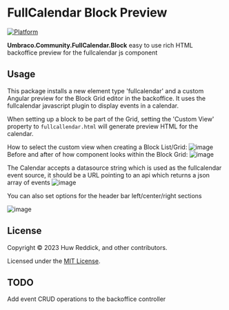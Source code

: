 # FullCalendar Block Preview
[![Platform](https://img.shields.io/badge/Umbraco-10.0+-%233544B1?style=flat&logo=umbraco)](https://umbraco.com/products/umbraco-cms/)

**Umbraco.Community.FullCalendar.Block** easy to use rich HTML backoffice preview for the fullcalendar js component

## Usage
This package installs a new element type 'fullcalendar' and a custom Angular preview for the Block Grid editor in the backoffice. It uses the fullcalendar javascript plugin to display events in a calendar.

When setting up a block to be part of the Grid, setting the 'Custom View' property to `fullcallendar.html` will generate preview HTML for the calendar.

How to select the custom view when creating a Block List/Grid:
![image](https://user-images.githubusercontent.com/4870243/221359142-d0213fc9-a42a-4e59-b9cc-f6d47c3fb915.png)
Before and after of how component looks within the Block Grid:
![image](https://user-images.githubusercontent.com/4870243/221359905-7aac1a77-2911-4569-91bb-aece4920a443.png)

The Calendar accepts a datasource string which is used as the fullcalendar event source, it should be a URL pointing to an api which returns a json array of events
![image](https://user-images.githubusercontent.com/4870243/221359623-265349b9-0412-40b9-b0bd-19abfd5495cb.png)

You can also set options for the header bar left/center/right sections

![image](https://user-images.githubusercontent.com/4870243/221359706-3fba8332-ec06-44e9-9106-d48c04df1dfc.png)


## License
Copyright © 2023 Huw Reddick, and other contributors.

Licensed under the [MIT License](https://github.com/huwred/Umbraco.Community.FullCalendar.Block/blob/main/LICENSE.md).

## TODO
Add event CRUD operations to the backoffice controller
